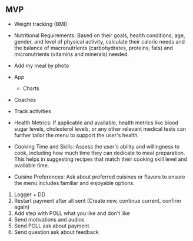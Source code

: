 ## MVP

- Weight tracking (BMI)
- Nutritional Requirements: Based on their goals, health conditions, age, gender, and level of physical activity, calculate their caloric needs and the balance of macronutrients (carbohydrates, proteins, fats) and micronutrients (vitamins and minerals) needed.

- Add my meal by photo
- App
  - Charts
- Coaches
- Track activities
- Health Metrics: If applicable and available, health metrics like blood sugar levels, cholesterol levels, or any other relevant medical tests can further tailor the menu to support the user's health.
- Cooking Time and Skills: Assess the user's ability and willingness to cook, including how much time they can dedicate to meal preparation. This helps in suggesting recipes that match their cooking skill level and available time.
- Cuisine Preferences: Ask about preferred cuisines or flavors to ensure the menu includes familiar and enjoyable options.

1. Logger + DD
2. Restart payment after all sent (Create new, continue current, confirm again)
3. Add step with POLL what you like and don't like
4. Send motivations and audios
5. Send POLL ask about payment
6. Send question ask about feedback

